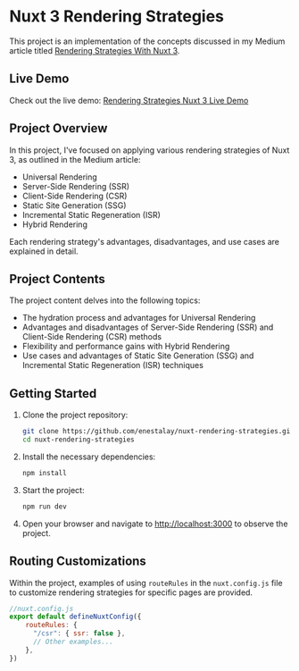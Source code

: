 # Nuxt 3 Rendering Strategies

This project is an implementation of the concepts discussed in my Medium article titled [Rendering Strategies With Nuxt 3](https://medium.com/@enestalayy/rendering-strategies-with-nuxt-3-a4b29c5ba7c9).

## Live Demo

Check out the live demo: [Rendering Strategies Nuxt 3 Live Demo](https://rendering-strategies-nuxt.vercel.app/)

## Project Overview

In this project, I've focused on applying various rendering strategies of Nuxt 3, as outlined in the Medium article:

- Universal Rendering
- Server-Side Rendering (SSR)
- Client-Side Rendering (CSR)
- Static Site Generation (SSG)
- Incremental Static Regeneration (ISR)
- Hybrid Rendering

Each rendering strategy's advantages, disadvantages, and use cases are explained in detail.

## Project Contents

The project content delves into the following topics:

- The hydration process and advantages for Universal Rendering
- Advantages and disadvantages of Server-Side Rendering (SSR) and Client-Side Rendering (CSR) methods
- Flexibility and performance gains with Hybrid Rendering
- Use cases and advantages of Static Site Generation (SSG) and Incremental Static Regeneration (ISR) techniques

## Getting Started

1. Clone the project repository:

    ```bash
    git clone https://github.com/enestalay/nuxt-rendering-strategies.git
    cd nuxt-rendering-strategies
    ```

2. Install the necessary dependencies:

    ```bash
    npm install
    ```

3. Start the project:

    ```bash
    npm run dev
    ```

4. Open your browser and navigate to [http://localhost:3000](http://localhost:3000) to observe the project.

## Routing Customizations

Within the project, examples of using `routeRules` in the `nuxt.config.js` file to customize rendering strategies for specific pages are provided.

```javascript
//nuxt.config.js
export default defineNuxtConfig({
    routeRules: {
      "/csr": { ssr: false },
      // Other examples...
    },
})
